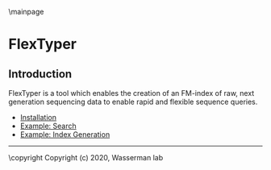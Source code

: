 \mainpage 
# FlexTyper

## Introduction
 FlexTyper is a tool which enables the creation of an FM-index of raw, next generation sequencing data to enable rapid and flexible sequence queries.

- [Installation](installation.md)
- [Example: Search](searchexample.md)
- [Example: Index Generation](indexexample.md)

---

 \copyright Copyright (c) 2020, Wasserman lab
